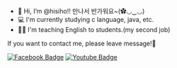 - 👋 Hi, I’m @hisiho!! 만나서 반가워요~(✿◡‿◡)
- 💻 I'm currently studying c language, java, etc.
- 👩‍🏫 I'm teaching English to students.(my second job)

If you want to contact me, please leave message!💬

  [![Facebook Badge](https://img.shields.io/badge/facebook-1877f2?style=flat-square&logo=facebook&logoColor=white&link=https://www.facebook.com/profile.php?id=100006087678665)](https://www.facebook.com/profile.php?id=100006087678665) [![Youtube Badge](https://img.shields.io/badge/Youtube-ff0000?style=flat-square&logo=youtube&link=https://www.youtube.com/channel/UCmYr8wHyfBGbw5Yyls5P5kw)](https://www.youtube.com/channel/UCmYr8wHyfBGbw5Yyls5P5kw)
